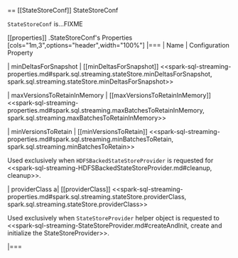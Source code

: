 == [[StateStoreConf]] StateStoreConf

`StateStoreConf` is...FIXME

[[properties]]
.StateStoreConf's Properties
[cols="1m,3",options="header",width="100%"]
|===
| Name
| Configuration Property

| minDeltasForSnapshot
| [[minDeltasForSnapshot]] <<spark-sql-streaming-properties.md#spark.sql.streaming.stateStore.minDeltasForSnapshot, spark.sql.streaming.stateStore.minDeltasForSnapshot>>

| maxVersionsToRetainInMemory
| [[maxVersionsToRetainInMemory]] <<spark-sql-streaming-properties.md#spark.sql.streaming.maxBatchesToRetainInMemory, spark.sql.streaming.maxBatchesToRetainInMemory>>

| minVersionsToRetain
| [[minVersionsToRetain]] <<spark-sql-streaming-properties.md#spark.sql.streaming.minBatchesToRetain, spark.sql.streaming.minBatchesToRetain>>

Used exclusively when `HDFSBackedStateStoreProvider` is requested for <<spark-sql-streaming-HDFSBackedStateStoreProvider.md#cleanup, cleanup>>.

| providerClass
a| [[providerClass]] <<spark-sql-streaming-properties.md#spark.sql.streaming.stateStore.providerClass, spark.sql.streaming.stateStore.providerClass>>

Used exclusively when `StateStoreProvider` helper object is requested to <<spark-sql-streaming-StateStoreProvider.md#createAndInit, create and initialize the StateStoreProvider>>.

|===
